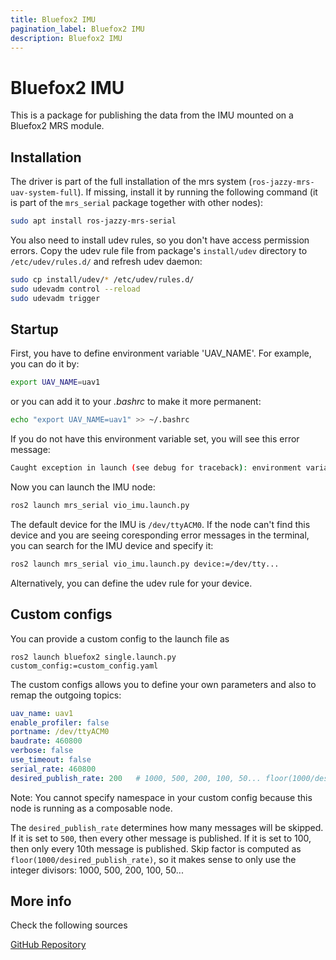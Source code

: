```yaml
---
title: Bluefox2 IMU
pagination_label: Bluefox2 IMU
description: Bluefox2 IMU
---
```


<!--:::warning
This page is describing the upcoming ROS2 version of the MRS UAV System (however, it may be still outdated). If you are looking for ROS1 version of the docs, follow to https://ctu-mrs.github.io/docs/1.5.0/introduction/.
:::-->

# Bluefox2 IMU

This is a package for publishing the data from the IMU mounted on a Bluefox2 MRS module.

## Installation

The driver is part of the full installation of the mrs system (`ros-jazzy-mrs-uav-system-full`).
If missing, install it by running the following command (it is part of the `mrs_serial` package together with other nodes):
```bash
sudo apt install ros-jazzy-mrs-serial
```

You also need to install udev rules, so you don't have access permission errors. Copy the udev rule file from package's `install/udev` directory to `/etc/udev/rules.d/` and refresh udev daemon:

```bash
sudo cp install/udev/* /etc/udev/rules.d/
sudo udevadm control --reload
sudo udevadm trigger
```

## Startup

First, you have to define environment variable 'UAV_NAME'. For example, you can do it by:

```bash
export UAV_NAME=uav1
```

or you can add it to your *.bashrc* to make it more permanent:

```bash
echo "export UAV_NAME=uav1" >> ~/.bashrc
```
If you do not have this environment variable set, you will see this error message:

```bash
Caught exception in launch (see debug for traceback): environment variable 'UAV_NAME' does not exist
```

Now you can launch the IMU node:

```bash
ros2 launch mrs_serial vio_imu.launch.py
```

The default device for the IMU is `/dev/ttyACM0`. If the node can't find this device and you are seeing coresponding error messages in the terminal, you can search for the IMU device and specify it:

```bash
ros2 launch mrs_serial vio_imu.launch.py device:=/dev/tty...
```

Alternatively, you can define the udev rule for your device.

## Custom configs

You can provide a custom config to the launch file as
```
ros2 launch bluefox2 single.launch.py custom_config:=custom_config.yaml
```

The custom configs allows you to define your own parameters and also to remap the outgoing topics:
```yaml
uav_name: uav1
enable_profiler: false
portname: /dev/ttyACM0
baudrate: 460800
verbose: false
use_timeout: false
serial_rate: 460800
desired_publish_rate: 200   # 1000, 500, 200, 100, 50... floor(1000/desired_publish_rate)
```

Note: You cannot specify namespace in your custom config because this node is running as a composable node.

The `desired_publish_rate` determines how many messages will be skipped. If it is set to `500`, then every other message is published. If it is set to 100, then only every 10th message is published. Skip factor is computed as `floor(1000/desired_publish_rate)`, so it makes sense to only use the integer divisors: 1000, 500, 200, 100, 50...

## More info

Check the following sources

[GitHub Repository](https://github.com/ctu-mrs/mrs_serial/tree/ros2)
